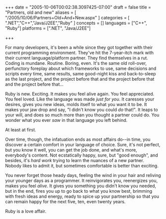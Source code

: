 +++
date = "2005-10-06T00:02:38.3097425-07:00"
draft = false
title = "Partners, old and new"
aliases = [
	"/2005/10/06/Partners+Old+And+New.aspx"
]
categories = [
	".NET","C++","Java/J2EE","Ruby"
]
concepts = []
languages = ["C++", "Ruby"]
platforms = [".NET", "Java/J2EE"]
 
+++
<P>For many developers, it's been a while since they got together with their current programming environment. They've hit the 7-year-itch mark with their current language/platform partner. They find themselves in a rut. Coding is mundane. Routine. Boring, even. It's the same old roll-over, perfunctory&nbsp;foreplay about which frameworks to use, same decisions and scripts every time, same results, same good-night kiss and back-to-sleep as the last project, and the project before that and the project before that and the project before that...</P>
<P>Ruby is new. Exciting. It makes you feel alive again. You feel appreciated. You feel loved. Like the language was made <EM>just for you</EM>. It caresses your desires, gives you new ideas, molds itself to what you want it to be. It makes your jaw drop and say, "I didn't know you could <EM>do</EM> that!".&nbsp;It leaps to your will, and does so much more than you thought a partner could do. You wonder what you ever <EM>saw</EM> in that language you left behind.</P>
<P>At least at first. </P>
<P>Over time, though, the infatuation ends as&nbsp;most affairs do--in time, you discover a certain comfort in your language of choice. Sure, it's not perfect, but you know it well, you can get the job done, and what's more, everybody's content. Not ecstatically happy, sure, but "good enough", and besides, it's <EM>hard work</EM> trying to learn the nuances of a new partner. Nobody likes to admit it, but sometimes comfortable is better than exciting.</P>
<P>You never forget those heady days, feeling the wind in your hair and reliving your younger days as a programmer. It reinvigorates you, reenergizes you, makes you feel <EM>alive</EM>. It gives you something you didn't know you needed, but in the end, fires you up to go back to what you know best, brimming with fresh ideas and energy, ready to spice up your partnership so that you can remain happy for the&nbsp;next five, ten, even twenty years.</P>
<P>Ruby is a love affair.</P>
 
